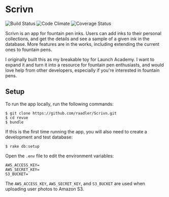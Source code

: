# Scrivn

![Build Status](https://codeship.com/projects/25b4cdd0-2f3a-0134-7f62-4a25dba64f1f/status?branch=master)
![Code Climate](https://codeclimate.com/github/raadler/Scrivn.png)
![Coverage Status](https://coveralls.io/repos/raadler/Scrivn/badge.png)

Scrivn is an app for fountain pen inks. Users can add inks to their
personal collections, and get the details and see a sample of a given ink in the database. More features are in the works, including extending the current ones to fountain pens.

I originally built this as my breakable toy for Launch Academy. I want to expand it and turn it into a resource for fountain pen enthusiasts, and would love help from other developers, especially if you're interested in fountain pens.


## Setup

To run the app locally, run the following commands:

```no-highlight
$ git clone https://github.com/raadler/Scrivn.git
$ cd revue
$ bundle
```

If this is the first time running the app, you will also need to create a development and test database:

```no-highlight
$ rake db:setup
```

Open the `.env` file to edit the environment variables:

```no-highlight
AWS_ACCESS_KEY=
AWS_SECRET_KEY=
S3_BUCKET=
```

The `AWS_ACCESS_KEY`, `AWS_SECRET_KEY`, and `S3_BUCKET` are used when uploading user photos to Amazon S3.
